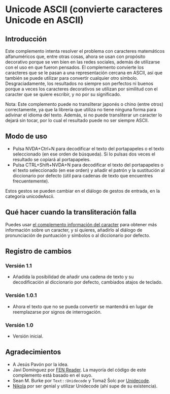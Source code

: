 # Unicode ASCII (convierte caracteres Unicode en ASCII)

## Introducción

Este complemento intenta resolver el problema con caracteres matemáticos alfanuméricos que, entre otras cosas, ahora se usan con propósito decorativo porque se ven bien en las redes sociales, además de utilizarse con el uso en que fueron pensados. El complemento convierte los caracteres que se le pasan a una representación cercana en ASCII, así que también se puede utilizar para convertir cualquier otro símbolo. Desgraciadamente, los resultados no siempre son perfectos ni buenos porque a veces los caracteres decorativos se utilizan por similitud con el caracter que se quiere escribir, y no por su significado.

Nota: Este complemento puede no transliterar japonés o chino (entre otros) correctamente, ya que la librería que utiliza no tiene ninguna forma para adivinar el idioma del texto. Además, si no puede transliterar un caracter lo dejará sin tocar, por lo cual el resultado puede no ser siempre ASCII.

## Modo de uso

* Pulsa NVDA+Ctrl+N para decodificar el texto del portapapeles o el texto seleccionado (en ese orden de búsqueda). Si lo pulsas dos veces el resultado se copiará al portapapeles.
* Pulsa CTRL+Shift+NVDA+N para decodificar el texto del portapapeles o el texto seleccionado (en ese orden) y añadir el patrón y la sustitución al diccionario por defecto (útil para cadenas de texto que encuentres frecuentemente).

Estos gestos se pueden cambiar en el diálogo de gestos de entrada, en la categoría unicodeAscii.

## Qué hacer cuando la transliteración falla

Puedes usar [el complemento información del caracter][charinfo] para obtener más información sobre un caracter, y si quieres, añadirlo al diálogo de pronunciación de puntuación y símbolos o al diccionario por defecto.

## Registro de cambios

### Versión 1.1

* Añadida la posibilidad de añadir una cadena de texto y su decodificación al diccionario por defecto, cambiados atajos de teclado.

### Versión 1.0.1

* Ahora el texto que no se pueda convertir se mantendrá en lugar de reemplazarse por signos de interrogación.

### Versión 1.0

* Versión inicial.

## Agradecimientos


* A Jesús Pavón por la idea.
* Javi Domínguez por [FEN Reader][FEN]. La mayoría del código de este complemento está basado en el suyo.
* Sean M. Burke por `Text::Unidecode` y Tomaž Šolc por [Unidecode].
* [Nikola] por ser genial y utilizar Unidecode (ahí supe de su existencia).

[FEN]: https://github.com/javidominguez/FenReader/
[Unidecode]: https://github.com/avian2/unidecode
[Nikola]: https://getnikola.com/avian2/unidecode
[charinfo]: https://addons.nvda-project.org/addons/charInfo.es.html

